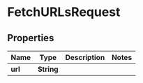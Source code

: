 

# FetchURLsRequest


## Properties

| Name | Type | Description | Notes |
|------------ | ------------- | ------------- | -------------|
|**url** | **String** |  |  |



